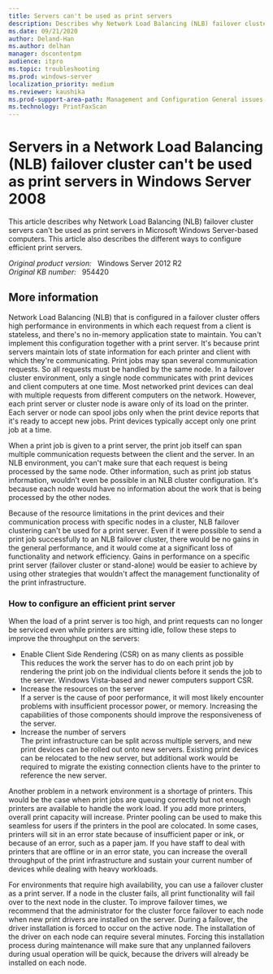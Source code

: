 ```yaml
---
title: Servers can't be used as print servers
description: Describes why Network Load Balancing (NLB) failover cluster servers can't be used as print servers in Microsoft Windows Server-based computers. Also describes the best practices for efficient print servers.
ms.date: 09/21/2020
author: Deland-Han 
ms.author: delhan
manager: dscontentpm
audience: itpro
ms.topic: troubleshooting
ms.prod: windows-server
localization_priority: medium
ms.reviewer: kaushika
ms.prod-support-area-path: Management and Configuration General issues
ms.technology: PrintFaxScan
---
```

# Servers in a Network Load Balancing (NLB) failover cluster can't be used as print servers in Windows Server 2008

This article describes why Network Load Balancing (NLB) failover cluster servers can't be used as print servers in Microsoft Windows Server-based computers. This article also describes the different ways to configure efficient print servers.

_Original product version:_ &nbsp; Windows Server 2012 R2  
_Original KB number:_ &nbsp; 954420

## More information

Network Load Balancing (NLB) that is configured in a failover cluster offers high performance in environments in which each request from a client is stateless, and there's no in-memory application state to maintain. You can't implement this configuration together with a print server. It's because print servers maintain lots of state information for each printer and client with which they're communicating. Print jobs may span several communication requests. So all requests must be handled by the same node. In a failover cluster environment, only a single node communicates with print devices and client computers at one time. Most networked print devices can deal with multiple requests from different computers on the network. However, each print server or cluster node is aware only of its load on the printer. Each server or node can spool jobs only when the print device reports that it's ready to accept new jobs. Print devices typically accept only one print job at a time.

When a print job is given to a print server, the print job itself can span multiple communication requests between the client and the server. In an NLB environment, you can't make sure that each request is being processed by the same node. Other information, such as print job status information, wouldn't even be possible in an NLB cluster configuration. It's because each node would have no information about the work that is being processed by the other nodes.

Because of the resource limitations in the print devices and their communication process with specific nodes in a cluster, NLB failover clustering can't be used for a print server. Even if it were possible to send a print job successfully to an NLB failover cluster, there would be no gains in the general performance, and it would come at a significant loss of functionality and network efficiency. Gains in performance on a specific print server (failover cluster or stand-alone) would be easier to achieve by using other strategies that wouldn't affect the management functionality of the print infrastructure.

### How to configure an efficient print server

When the load of a print server is too high, and print requests can no longer be serviced even while printers are sitting idle, follow these steps to improve the throughput on the servers:

- Enable Client Side Rendering (CSR) on as many clients as possible  
    This reduces the work the server has to do on each print job by rendering the print job on the individual clients before it sends the job to the server. Windows Vista-based and newer computers support CSR.
- Increase the resources on the server  
    If a server is the cause of poor performance, it will most likely encounter problems with insufficient processor power, or memory. Increasing the capabilities of those components should improve the responsiveness of the server.
- Increase the number of servers  
    The print infrastructure can be split across multiple servers, and new print devices can be rolled out onto new servers. Existing print devices can be relocated to the new server, but additional work would be required to migrate the existing connection clients have to the printer to reference the new server.

Another problem in a network environment is a shortage of printers. This would be the case when print jobs are queuing correctly but not enough printers are available to handle the work load. If you add more printers, overall print capacity will increase. Printer pooling can be used to make this seamless for users if the printers in the pool are colocated. In some cases, printers will sit in an error state because of insufficient paper or ink, or because of an error, such as a paper jam. If you have staff to deal with printers that are offline or in an error state, you can increase the overall throughput of the print infrastructure and sustain your current number of devices while dealing with heavy workloads.

For environments that require high availability, you can use a failover cluster as a print server. If a node in the cluster fails, all print functionality will fail over to the next node in the cluster. To improve failover times, we recommend that the administrator for the cluster force failover to each node when new print drivers are installed on the server. During a failover, the driver installation is forced to occur on the active node. The installation of the driver on each node can require several minutes. Forcing this installation process during maintenance will make sure that any unplanned failovers during usual operation will be quick, because the drivers will already be installed on each node.
